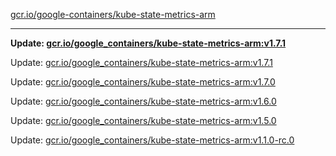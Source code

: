 [gcr.io/google-containers/kube-state-metrics-arm](https://hub.docker.com/r/cruse/kube-state-metrics-arm/tags/) 

----
**Update: [gcr.io/google_containers/kube-state-metrics-arm:v1.7.1](https://hub.docker.com/r/cruse/kube-state-metrics-arm/tags/)**

Update: [gcr.io/google_containers/kube-state-metrics-arm:v1.7.1](https://hub.docker.com/r/cruse/kube-state-metrics-arm/tags/)

Update: [gcr.io/google_containers/kube-state-metrics-arm:v1.7.0](https://hub.docker.com/r/cruse/kube-state-metrics-arm/tags/)

Update: [gcr.io/google_containers/kube-state-metrics-arm:v1.6.0](https://hub.docker.com/r/cruse/kube-state-metrics-arm/tags/)

Update: [gcr.io/google_containers/kube-state-metrics-arm:v1.5.0](https://hub.docker.com/r/cruse/kube-state-metrics-arm/tags/)

Update: [gcr.io/google_containers/kube-state-metrics-arm:v1.1.0-rc.0](https://hub.docker.com/r/cruse/kube-state-metrics-arm/tags/)


